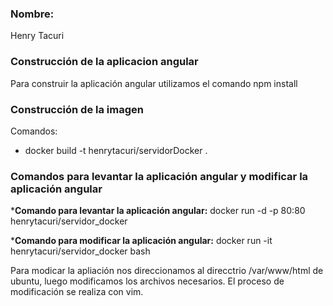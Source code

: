 ### Nombre: 
Henry Tacuri


### Construcción de la aplicacion angular
Para construir la aplicación angular utilizamos el comando npm install

### Construcción de la imagen
Comandos:
* docker build -t henrytacuri/servidorDocker .

### Comandos para levantar la aplicación angular y modificar la aplicación angular

***Comando para levantar la aplicación angular:** 
docker run -d -p 80:80 henrytacuri/servidor_docker

***Comando para modificar la aplicación angular:** 
docker run -it henrytacuri/servidor_docker bash

Para modicar la apliación nos direccionamos al direcctrio /var/www/html de ubuntu, luego modificamos 
los archivos necesarios. El proceso de modificación se realiza con vim.

